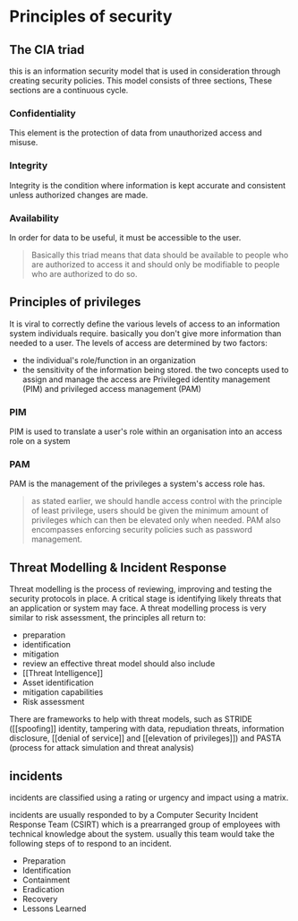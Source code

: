 # Principles of security
## The CIA triad
this is an information security model that is used in consideration through creating security policies.
This model consists of three sections, These sections are a continuous cycle.
### Confidentiality
This element is the protection of data from unauthorized access and misuse.
### Integrity
Integrity is the condition where information is kept accurate and consistent unless authorized changes are made.
### Availability
In order for data to be useful, it must be accessible to the user.
> Basically this triad means that data should be available to people who are authorized to access it and should only be modifiable to people who are authorized to do so.

## Principles of privileges
It is viral to correctly define the various levels of access to an information system individuals require. basically you don't give more information than needed to a user.
The levels of access are determined by two factors:
- the individual's role/function in an organization
- the sensitivity of the information being stored.
the two concepts used to assign and manage the access are Privileged identity management (PIM) and privileged access management (PAM)
### PIM
PIM is used to translate a user's role within an organisation into an access role on a system
### PAM 
PAM is the management of the privileges a system's access role has.
> as stated earlier, we should handle access control with the principle of least privilege, users should be given the minimum amount of privileges which can then be elevated only when needed.
> PAM also encompasses enforcing security policies such as password management. 

## Threat Modelling & Incident Response
Threat modelling is the process of reviewing, improving and testing the security protocols in place.
A critical stage is identifying likely threats that an application or system may face.
A threat modelling process is very similar to risk assessment, the principles all return to:
- preparation
- identification
- mitigation
- review
an effective threat model should also include
- [[Threat Intelligence]]
- Asset identification
- mitigation capabilities
- Risk assessment

There are frameworks to help with threat models, such as STRIDE ([[spoofing]] identity, tampering with data, repudiation threats, information disclosure, [[denial of service]] and [[elevation of privileges]]) and PASTA (process for attack simulation and threat analysis)

## incidents

incidents are classified using a rating or urgency and impact using a matrix.

incidents are usually responded to by a Computer Security Incident Response Team (CSIRT) which is a prearranged group of employees with technical knowledge about the system. usually this team would take the following steps of to respond to an incident.
- Preparation
- Identification
- Containment
- Eradication
- Recovery
- Lessons Learned
